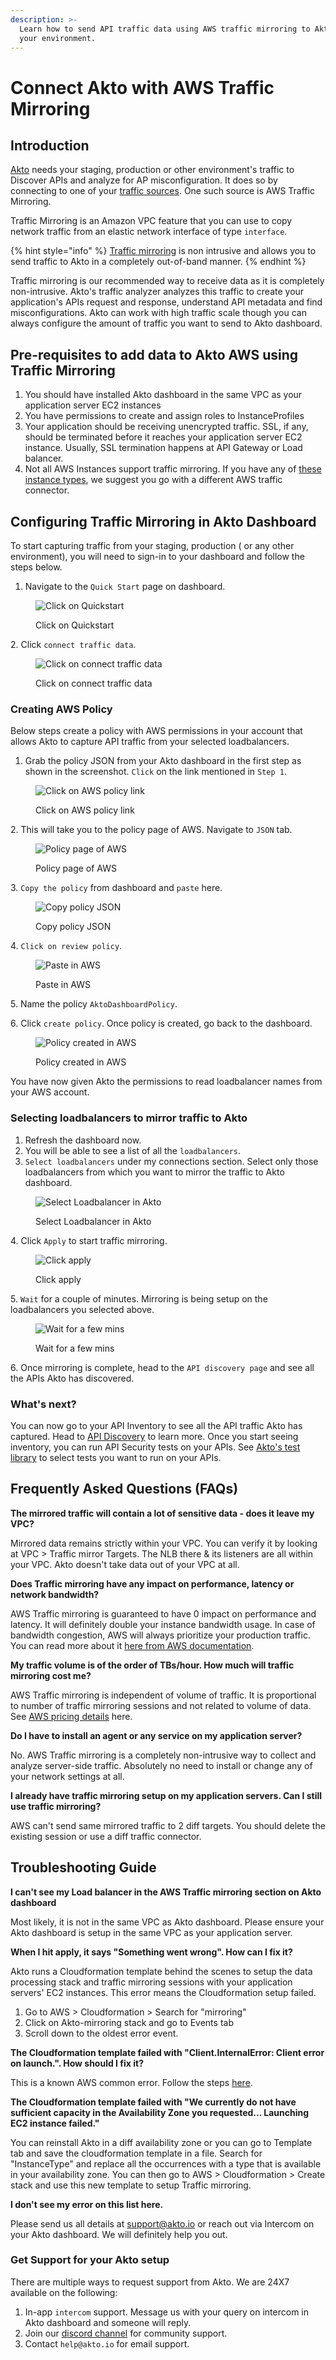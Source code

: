 ```yaml
---
description: >-
  Learn how to send API traffic data using AWS traffic mirroring to Akto from
  your environment.
---
```


# Connect Akto with AWS Traffic Mirroring

## Introduction

[Akto](https://www.akto.io/) needs your staging, production or other environment's traffic to Discover APIs and analyze for AP misconfiguration. It does so by connecting to one of your [traffic sources](broken-reference/). One such source is AWS Traffic Mirroring.

Traffic Mirroring is an Amazon VPC feature that you can use to copy network traffic from an elastic network interface of type `interface`.

{% hint style="info" %}
[Traffic mirroring](https://docs.aws.amazon.com/vpc/latest/mirroring/what-is-traffic-mirroring.html) is non intrusive and allows you to send traffic to Akto in a completely out-of-band manner.
{% endhint %}

Traffic mirroring is our recommended way to receive data as it is completely non-intrusive. Akto's traffic analyzer analyzes this traffic to create your application's APIs request and response, understand API metadata and find misconfigurations. Akto can work with high traffic scale though you can always configure the amount of traffic you want to send to Akto dashboard.

## Pre-requisites to add data to Akto AWS using Traffic Mirroring

1. You should have installed Akto dashboard in the same VPC as your application server EC2 instances
2. You have permissions to create and assign roles to InstanceProfiles
3. Your application should be receiving unencrypted traffic. SSL, if any, should be terminated before it reaches your application server EC2 instance. Usually, SSL termination happens at API Gateway or Load balancer.
4. Not all AWS Instances support traffic mirroring. If you have any of [these instance types](https://docs.aws.amazon.com/vpc/latest/mirroring/traffic-mirroring-limits.html#traffic-mirroring-limitations), we suggest you go with a different AWS traffic connector.

## Configuring Traffic Mirroring in Akto Dashboard

To start capturing traffic from your staging, production ( or any other environment), you will need to sign-in to your dashboard and follow the steps below.

1. Navigate to the `Quick Start` page on dashboard.

<figure><img src="../../.gitbook/assets/Frame 10 (1).png" alt="Click on Quickstart"><figcaption><p>Click on Quickstart</p></figcaption></figure>

2\. Click `connect traffic data`.

<figure><img src="../../.gitbook/assets/Frame 11 (1).png" alt="Click on connect traffic data"><figcaption><p>Click on connect traffic data</p></figcaption></figure>

### Creating AWS Policy

Below steps create a policy with AWS permissions in your account that allows Akto to capture API traffic from your selected loadbalancers.

1. Grab the policy JSON from your Akto dashboard in the first step as shown in the screenshot. `Click` on the link mentioned in `Step 1`.

<figure><img src="../../.gitbook/assets/Frame 15 (4).png" alt="Click on AWS policy link"><figcaption><p>Click on AWS policy link</p></figcaption></figure>

2\. This will take you to the policy page of AWS. Navigate to `JSON` tab.

<figure><img src="../../.gitbook/assets/Frame 16 (5).png" alt="Policy page of AWS"><figcaption><p>Policy page of AWS</p></figcaption></figure>

3\. `Copy the policy` from dashboard and `paste` here.

<figure><img src="../../.gitbook/assets/Frame 17 (12).png" alt="Copy policy JSON"><figcaption><p>Copy policy JSON</p></figcaption></figure>

4\. `Click on review policy`.

<figure><img src="../../.gitbook/assets/Frame 18 (2).png" alt="Paste in AWS"><figcaption><p>Paste in AWS</p></figcaption></figure>

5\. Name the policy `AktoDashboardPolicy`.

6\. Click `create policy`. Once policy is created, go back to the dashboard.

<figure><img src="../../.gitbook/assets/Frame 19 (4).png" alt="Policy created in AWS"><figcaption><p>Policy created in AWS</p></figcaption></figure>

You have now given Akto the permissions to read loadbalancer names from your AWS account.

### Selecting loadbalancers to mirror traffic to Akto

1. Refresh the dashboard now.
2. You will be able to see a list of all the `loadbalancers`.
3. `Select loadbalancers` under my connections section. Select only those loadbalancers from which you want to mirror the traffic to Akto dashboard.

<figure><img src="../../.gitbook/assets/Frame 12 (1) (1).png" alt="Select Loadbalancer in Akto"><figcaption><p>Select Loadbalancer in Akto</p></figcaption></figure>

4\. Click `Apply` to start traffic mirroring.

<figure><img src="../../.gitbook/assets/Frame 14 (2).png" alt="Click apply"><figcaption><p>Click apply</p></figcaption></figure>

5\. `Wait` for a couple of minutes. Mirroring is being setup on the loadbalancers you selected above.

<figure><img src="../../.gitbook/assets/Screen Shot 2023-01-04 at 3.13 1.png" alt="Wait for a few mins"><figcaption><p>Wait for a few mins</p></figcaption></figure>

6\. Once mirroring is complete, head to the `API discovery page` and see all the APIs Akto has discovered.

### What's next?

You can now go to your API Inventory to see all the API traffic Akto has captured. Head to [API Discovery](../../agentic-discovery/concepts/api-collection.md) to learn more. Once you start seeing inventory, you can run API Security tests on your APIs. See [Akto's test library](https://www.akto.io/test-library) to select tests you want to run on your APIs.

## Frequently Asked Questions (FAQs)

**The mirrored traffic will contain a lot of sensitive data - does it leave my VPC?**

Mirrored data remains strictly within your VPC. You can verify it by looking at VPC > Traffic mirror Targets. The NLB there & its listeners are all within your VPC. Akto doesn't take data out of your VPC at all.

**Does Traffic mirroring have any impact on performance, latency or network bandwidth?**

AWS Traffic mirroring is guaranteed to have 0 impact on performance and latency. It will definitely double your instance bandwidth usage. In case of bandwidth congestion, AWS will always prioritize your production traffic. You can read more about it [here from AWS documentation](https://docs.aws.amazon.com/vpc/latest/mirroring/traffic-mirroring-limits.html#traffic-mirroring-bandwidth).

**My traffic volume is of the order of TBs/hour. How much will traffic mirroring cost me?**

AWS Traffic mirroring is independent of volume of traffic. It is proportional to number of traffic mirroring sessions and not related to volume of data. See [AWS pricing details](https://docs.aws.amazon.com/vpc/latest/mirroring/what-is-traffic-mirroring.html#pricing) here.

**Do I have to install an agent or any service on my application server?**

No. AWS Traffic mirroring is a completely non-intrusive way to collect and analyze server-side traffic. Absolutely no need to install or change any of your network settings at all.

**I already have traffic mirroring setup on my application servers. Can I still use traffic mirroring?**

AWS can't send same mirrored traffic to 2 diff targets. You should delete the existing session or use a diff traffic connector.

## Troubleshooting Guide

**I can't see my Load balancer in the AWS Traffic mirroring section on Akto dashboard**

Most likely, it is not in the same VPC as Akto dashboard. Please ensure your Akto dashboard is setup in the same VPC as your application server.

**When I hit apply, it says "Something went wrong". How can I fix it?**

Akto runs a Cloudformation template behind the scenes to setup the data processing stack and traffic mirroring sessions with your application servers' EC2 instances. This error means the Cloudformation setup failed.

1. Go to AWS > Cloudformation > Search for "mirroring"
2. Click on Akto-mirroring stack and go to Events tab
3. Scroll down to the oldest error event.

**The Cloudformation template failed with "Client.InternalError: Client error on launch.". How should I fix it?**

This is a known AWS common error. Follow the steps [here](https://docs.aws.amazon.com/autoscaling/ec2/userguide/ts-as-instancelaunchfailure.html#ts-as-instancelaunchfailure-12).

**The Cloudformation template failed with "We currently do not have sufficient capacity in the Availability Zone you requested... Launching EC2 instance failed."**

You can reinstall Akto in a diff availability zone or you can go to Template tab and save the cloudformation template in a file. Search for "InstanceType" and replace all the occurrences with a type that is available in your availability zone. You can then go to AWS > Cloudformation > Create stack and use this new template to setup Traffic mirroring.

**I don't see my error on this list here.**

Please send us all details at support@akto.io or reach out via Intercom on your Akto dashboard. We will definitely help you out.

### Get Support for your Akto setup

There are multiple ways to request support from Akto. We are 24X7 available on the following:

1. In-app `intercom` support. Message us with your query on intercom in Akto dashboard and someone will reply.
2. Join our [discord channel](https://www.akto.io/community) for community support.
3. Contact `help@akto.io` for email support.
